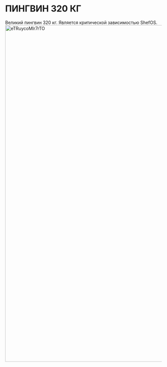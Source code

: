 # ПИНГВИН 320 КГ
Великий пингвин 320 кг. Является критической зависимостью ShefOS.
<img width="1920" height="1080" alt="eTRuycoMlr7rTO" src="https://github.com/user-attachments/assets/13eb5534-0fcd-4136-b95e-6c4767c274f2" />
